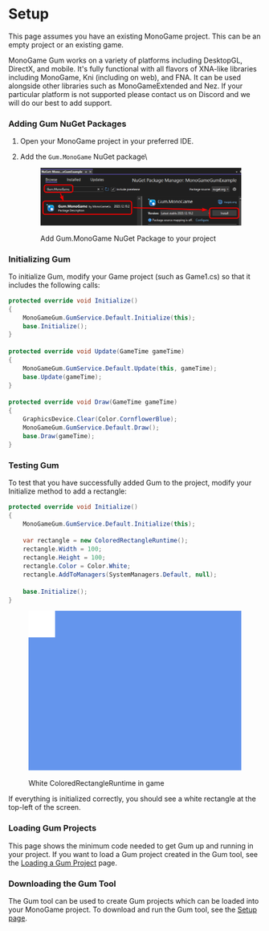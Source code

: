 # Setup

This page assumes you have an existing MonoGame project. This can be an empty project or an existing game.

MonoGame Gum works on a variety of platforms including DesktopGL, DirectX, and mobile. It's fully functional with all flavors of XNA-like libraries including MonoGame, Kni (including on web), and FNA. It can be used alongside other libraries such as MonoGameExtended and Nez. If your particular platform is not supported please contact us on Discord and we will do our best to add support.

### Adding Gum NuGet Packages

1. Open your MonoGame project in your preferred IDE.
2.  Add the `Gum.MonoGame` NuGet package\\

    <figure><img src="../../../.gitbook/assets/NugetMonoGameGumSetup1.png" alt=""><figcaption><p>Add Gum.MonoGame NuGet Package to your project</p></figcaption></figure>

### Initializing Gum

To initialize Gum, modify your Game project (such as Game1.cs) so that it includes the following calls:

```csharp
protected override void Initialize()
{
    MonoGameGum.GumService.Default.Initialize(this);
    base.Initialize();
}

protected override void Update(GameTime gameTime)
{
    MonoGameGum.GumService.Default.Update(this, gameTime);
    base.Update(gameTime);
}

protected override void Draw(GameTime gameTime)
{
    GraphicsDevice.Clear(Color.CornflowerBlue);
    MonoGameGum.GumService.Default.Draw();
    base.Draw(gameTime);
}
```

### Testing Gum

To test that you have successfully added Gum to the project, modify your Initialize method to add a rectangle:

```csharp
protected override void Initialize()
{
    MonoGameGum.GumService.Default.Initialize(this);

    var rectangle = new ColoredRectangleRuntime();
    rectangle.Width = 100;
    rectangle.Height = 100;
    rectangle.Color = Color.White;
    rectangle.AddToManagers(SystemManagers.Default, null);

    base.Initialize();
}
```

<figure><img src="../../../.gitbook/assets/image (25).png" alt=""><figcaption><p>White ColoredRectangleRuntime in game</p></figcaption></figure>

If everything is initialized correctly, you should see a white rectangle at the top-left of the screen.

### Loading Gum Projects

This page shows the minimum code needed to get Gum up and running in your project. If you want to load a Gum project created in the Gum tool, see the [Loading a Gum Project](../loading-.gumx-gum-project.md) page.

### Downloading the Gum Tool

The Gum tool can be used to create Gum projects which can be loaded into your MonoGame project. To download and run the Gum tool, see the [Setup page](../../../gum-tool/setup/).
